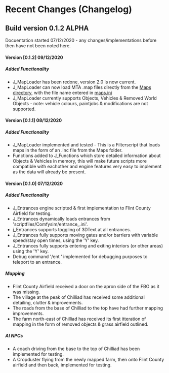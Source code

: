 # Recent Changes (Changelog)
## Build version 0.1.2 ALPHA
Docuentation started 07/12/2020 - any changes/implementations before then have not been noted here.

#### Version [0.1.2] 09/12/2020
#####  Added Functionality
- J_MapLoader has been redone, version 2.0 is now current.
- J_MapLoader can now load MTA .map files directly from the [Maps directory](scriptfiles/Comfysim/Maps), with the file name entered in [maps.ini](scriptfiles/Comfysim/Maps/maps.ini)
- J_MapLoader currently supports Objects, Vehicles & Removed World Objects - note: vehicle colours, paintjobs & modifications are not supported.

#### Version [0.1.1] 08/12/2020
##### Added Functionality
- J_MapLoader implemented and tested - This is a Filterscript that loads maps in the form of an .inc file from the Maps folder.
- Functions added to J_Functions which store detailed information about Objects & Vehicles in memory, this will make future scripts more compatible with eachother and engine features very easy to implement as the data will already be present.


#### Version [0.1.0] 07/12/2020
##### Added Functionality
- J_Entrances engine scripted & first implementation to Flint County Airfield for testing.
- J_Entrances dynamically loads entrances from 'scriptfiles/Comfysim/entrance_<id>.ini'.
- j_Entrances supports toggling of 3DText at all entrances.
- J_Entrances fully supports moving gates and/or barriers with variable speed/stay open times, using the 'Y' key.
- J_Entrances fully supports entering and exiting interiors (or other areas) using the 'Y' key.
- Debug command '/ent <entrance id>' implemented for debugging purposes to teleport to an entrance.
##### Mapping
- Flint County Airfield received a door on the apron side of the FBO as it was missing.
- The village at the peak of Chilliad has received some additional detailing, clutter & improvements.
- The roads from the base of Chilliad to the top have had further mapping improvements.
- The farm north-east of Chilliad has received its first itteration of mapping in the form of removed objects & grass airfield outlined.
##### AI NPCs
- A coach driving from the base to the top of Chilliad has been implemented for testing.
- A Cropduster flying from the newly mapped farm, then onto Flint County airfield and then back, implemented for testing.
